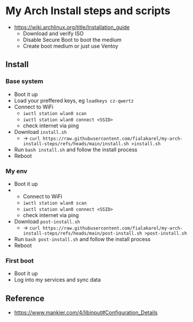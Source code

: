 # My Arch Install steps and scripts

* https://wiki.archlinux.org/title/Installation_guide
  * Download and verify ISO
  * Disable Secure Boot to boot the medium
  * Create boot medium or just use Ventoy

## Install

### Base system
* Boot it up
* Load your preffered keys, eg `loadkeys cz-qwertz`
* Connect to WiFi
  * `iwctl station wlan0 scan`
  * `iwctl station wlan0 connect <SSID>`
  * check internet via ping
* Download `install.sh`
  * -> `curl https://raw.githubusercontent.com/fialakarel/my-arch-install-steps/refs/heads/main/install.sh >install.sh`
* Run `bash install.sh` and follow the install process
* Reboot

### My env
* Boot it up
* * Connect to WiFi
  * `iwctl station wlan0 scan`
  * `iwctl station wlan0 connect <SSID>`
  * check internet via ping
* Download `post-install.sh`
  * -> `curl https://raw.githubusercontent.com/fialakarel/my-arch-install-steps/refs/heads/main/post-install.sh >post-install.sh`
* Run `bash post-install.sh` and follow the install process
* Reboot

### First boot
* Boot it up
* Log into my services and sync data

## Reference
* https://www.mankier.com/4/libinput#Configuration_Details

